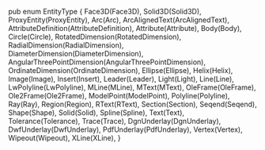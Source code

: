 pub enum EntityType {
    Face3D(Face3D),
    Solid3D(Solid3D),
    ProxyEntity(ProxyEntity),
    Arc(Arc),
    ArcAlignedText(ArcAlignedText),
    AttributeDefinition(AttributeDefinition),
    Attribute(Attribute),
    Body(Body),
    Circle(Circle),
    RotatedDimension(RotatedDimension),
    RadialDimension(RadialDimension),
    DiameterDimension(DiameterDimension),
    AngularThreePointDimension(AngularThreePointDimension),
    OrdinateDimension(OrdinateDimension),
    Ellipse(Ellipse),
    Helix(Helix),
    Image(Image),
    Insert(Insert),
    Leader(Leader),
    Light(Light),
    Line(Line),
    LwPolyline(LwPolyline),
    MLine(MLine),
    MText(MText),
    OleFrame(OleFrame),
    Ole2Frame(Ole2Frame),
    ModelPoint(ModelPoint),
    Polyline(Polyline),
    Ray(Ray),
    Region(Region),
    RText(RText),
    Section(Section),
    Seqend(Seqend),
    Shape(Shape),
    Solid(Solid),
    Spline(Spline),
    Text(Text),
    Tolerance(Tolerance),
    Trace(Trace),
    DgnUnderlay(DgnUnderlay),
    DwfUnderlay(DwfUnderlay),
    PdfUnderlay(PdfUnderlay),
    Vertex(Vertex),
    Wipeout(Wipeout),
    XLine(XLine),
}
